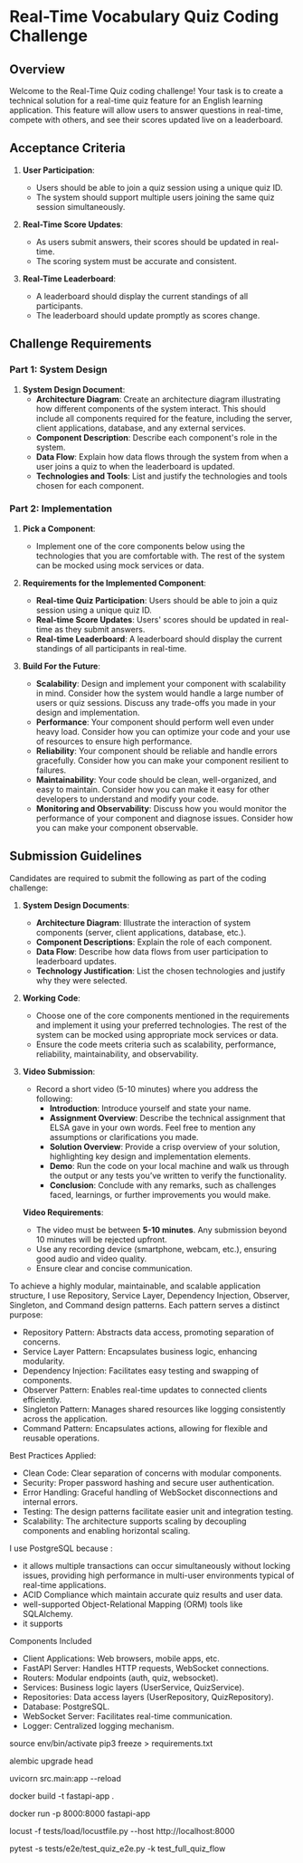 # Real-Time Vocabulary Quiz Coding Challenge

## Overview

Welcome to the Real-Time Quiz coding challenge! Your task is to create a technical solution for a real-time quiz feature for an English learning application. This feature will allow users to answer questions in real-time, compete with others, and see their scores updated live on a leaderboard.

## Acceptance Criteria

1. **User Participation**:
   - Users should be able to join a quiz session using a unique quiz ID.
   - The system should support multiple users joining the same quiz session simultaneously.

2. **Real-Time Score Updates**:
   - As users submit answers, their scores should be updated in real-time.
   - The scoring system must be accurate and consistent.

3. **Real-Time Leaderboard**:
   - A leaderboard should display the current standings of all participants.
   - The leaderboard should update promptly as scores change.

## Challenge Requirements

### Part 1: System Design

1. **System Design Document**:
   - **Architecture Diagram**: Create an architecture diagram illustrating how different components of the system interact. This should include all components required for the feature, including the server, client applications, database, and any external services.
   - **Component Description**: Describe each component's role in the system.
   - **Data Flow**: Explain how data flows through the system from when a user joins a quiz to when the leaderboard is updated.
   - **Technologies and Tools**: List and justify the technologies and tools chosen for each component.

### Part 2: Implementation

1. **Pick a Component**:
   - Implement one of the core components below using the technologies that you are comfortable with. The rest of the system can be mocked using mock services or data.

2. **Requirements for the Implemented Component**:
   - **Real-time Quiz Participation**: Users should be able to join a quiz session using a unique quiz ID.
   - **Real-time Score Updates**: Users' scores should be updated in real-time as they submit answers.
   - **Real-time Leaderboard**: A leaderboard should display the current standings of all participants in real-time.

3. **Build For the Future**:
   - **Scalability**: Design and implement your component with scalability in mind. Consider how the system would handle a large number of users or quiz sessions. Discuss any trade-offs you made in your design and implementation.
   - **Performance**: Your component should perform well even under heavy load. Consider how you can optimize your code and your use of resources to ensure high performance.
   - **Reliability**: Your component should be reliable and handle errors gracefully. Consider how you can make your component resilient to failures.
   - **Maintainability**: Your code should be clean, well-organized, and easy to maintain. Consider how you can make it easy for other developers to understand and modify your code.
   - **Monitoring and Observability**: Discuss how you would monitor the performance of your component and diagnose issues. Consider how you can make your component observable.

## Submission Guidelines

Candidates are required to submit the following as part of the coding challenge:

1. **System Design Documents**:
   - **Architecture Diagram**: Illustrate the interaction of system components (server, client applications, database, etc.).
   - **Component Descriptions**: Explain the role of each component.
   - **Data Flow**: Describe how data flows from user participation to leaderboard updates.
   - **Technology Justification**: List the chosen technologies and justify why they were selected.

2. **Working Code**:
   - Choose one of the core components mentioned in the requirements and implement it using your preferred technologies. The rest of the system can be mocked using appropriate mock services or data.
   - Ensure the code meets criteria such as scalability, performance, reliability, maintainability, and observability.

3. **Video Submission**:
   - Record a short video (5-10 minutes) where you address the following:
     - **Introduction**: Introduce yourself and state your name.
     - **Assignment Overview**: Describe the technical assignment that ELSA gave in your own words. Feel free to mention any assumptions or clarifications you made.
     - **Solution Overview**: Provide a crisp overview of your solution, highlighting key design and implementation elements.
     - **Demo**: Run the code on your local machine and walk us through the output or any tests you’ve written to verify the functionality.
     - **Conclusion**: Conclude with any remarks, such as challenges faced, learnings, or further improvements you would make.

   **Video Requirements**:
   - The video must be between **5-10 minutes**. Any submission beyond 10 minutes will be rejected upfront.
   - Use any recording device (smartphone, webcam, etc.), ensuring good audio and video quality.
   - Ensure clear and concise communication.


 To achieve a highly modular, maintainable, and scalable application structure, I use Repository, Service Layer, Dependency Injection, Observer, Singleton, and Command design patterns. Each pattern serves a distinct purpose:

 - Repository Pattern: Abstracts data access, promoting separation of concerns.
 - Service Layer Pattern: Encapsulates business logic, enhancing modularity.
 - Dependency Injection: Facilitates easy testing and swapping of components.
 - Observer Pattern: Enables real-time updates to connected clients efficiently.
 - Singleton Pattern: Manages shared resources like logging consistently across the application.
 - Command Pattern: Encapsulates actions, allowing for flexible and reusable operations.

 Best Practices Applied:

 - Clean Code: Clear separation of concerns with modular components.
 - Security: Proper password hashing and secure user authentication.
 - Error Handling: Graceful handling of WebSocket disconnections and internal errors.
 - Testing: The design patterns facilitate easier unit and integration testing.
 - Scalability: The architecture supports scaling by decoupling components and enabling horizontal scaling.

I use PostgreSQL because :
 - it allows multiple transactions can occur simultaneously without locking issues, providing high performance in multi-user environments typical of real-time applications. 
 - ACID Compliance which maintain accurate quiz results and user data. 
 - well-supported Object-Relational Mapping (ORM) tools like SQLAlchemy.
 -  it supports 


Components Included
 - Client Applications: Web browsers, mobile apps, etc.
 - FastAPI Server: Handles HTTP requests, WebSocket connections.
 - Routers: Modular endpoints (auth, quiz, websocket).
 - Services: Business logic layers (UserService, QuizService).
 - Repositories: Data access layers (UserRepository, QuizRepository).
 - Database: PostgreSQL.
 - WebSocket Server: Facilitates real-time communication.
 - Logger: Centralized logging mechanism.


source env/bin/activate
pip3 freeze > requirements.txt 

alembic upgrade head

uvicorn src.main:app --reload


docker build -t fastapi-app .

docker run -p 8000:8000 fastapi-app

locust -f tests/load/locustfile.py --host http://localhost:8000

pytest -s tests/e2e/test_quiz_e2e.py -k test_full_quiz_flow

